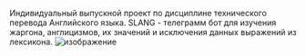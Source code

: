 Индивидуальный выпускной проект по дисциплине технического перевода Английского языка. 
SLANG - телеграмм бот для изучения жаргона, англицизмов, их значений и исключения данных выражений из лексикона. 
![изображение](https://github.com/metnerium/slang/assets/51033415/19bf3bd7-2d89-4164-9b72-32c40602e84a)
